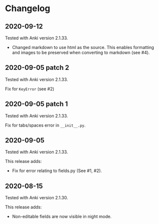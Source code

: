 # Changelog

## 2020-09-12
Tested with Anki version 2.1.33.

* Changed markdown to use html as the source. This enables formatting and
  images to be preserved when converting to markdown (see #4).

## 2020-09-05 patch 2
Tested with Anki version 2.1.33.

Fix for `KeyError` (see #2)

## 2020-09-05 patch 1
Tested with Anki version 2.1.33.

Fix for tabs/spaces error in `__init__.py`.


## 2020-09-05
Tested with Anki version 2.1.33.

This release adds:
* Fix for error relating to fields.py (See #1, #2).

## 2020-08-15
Tested with Anki version 2.1.30.

This release adds:
* Non-editable fields are now visible in night mode.
